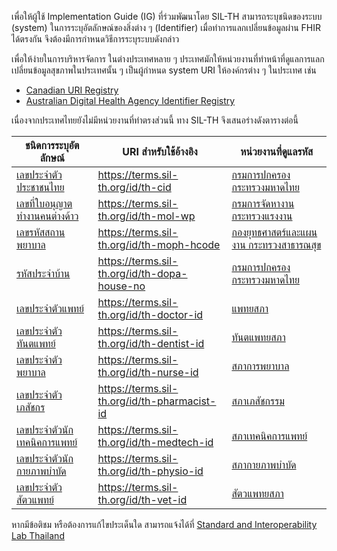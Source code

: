 เพื่อให้ผู้ใช้ Implementation Guide (IG) ที่ร่วมพัฒนาโดย SIL-TH สามารถระบุชนิดของระบบ (system) ในการระบุอัตลักษณ์ของสิ่งต่าง ๆ (Identifier) เมื่อทำการแลกเปลี่ยนข้อมูลผ่าน FHIR ได้ตรงกัน จึงต้องมีการกำหนดวิธีการระบุระบบดังกล่าว

เพื่อให้ง่ายในการบริหารจัดการ ในต่างประเทศหลาย ๆ ประเทศมักให้หน่วยงานที่ทำหน้าที่ดูแลการแลกเปลี่ยนข้อมูลสุขภาพในประเทศนั้น ๆ เป็นผู้กำหนด system URI ให้องค์กรต่าง ๆ ในประเทศ เช่น

- [Canadian URI Registry](https://simplifier.net/canadianuriregistry)
- [Australian Digital Health Agency Identifier Registry](https://namespaces.digitalhealth.gov.au/browse-identifiers.html)

เนื่องจากประเทศไทยยังไม่มีหน่วยงานที่ทำตรงส่วนนี้ ทาง SIL-TH จึงเสนอร่างดังตารางต่อนี้

| ชนิดการระบุอัตลักษณ์                                                 | URI สำหรับใช้อ้างอิง                         | หน่วยงานที่ดูแลรหัส                                               |
| -------------------------------------------------------------------- | -------------------------------------------- | ----------------------------------------------------------------- |
| [เลขประจำตัวประชาชนไทย](/NamingSystem/IDThaiCid)                     | https://terms.sil-th.org/id/th-cid           | [กรมการปกครอง กระทรวงมหาดไทย](https://www.dopa.go.th/)            |
| [เลขที่ใบอนุญาตทำงานคนต่างด้าว](/NamingSystem/IDThaiWorkPermit)      | https://terms.sil-th.org/id/th-mol-wp        | [กรมการจัดหางาน กระทรวงแรงงาน](https://www.mol.go.th/)            |
| [เลขรหัสสถานพยาบาล](/NamingSystem/IDHcode)                           | https://terms.sil-th.org/id/th-moph-hcode    | [กองยุทธศาสตร์และแผนงาน กระทรวงสาธารณสุข](https://bps.moph.go.th) |
| [รหัสประจำบ้าน](https://terms.sil-th.org/NamingSystem/IDDopaHouseNo) | https://terms.sil-th.org/id/th-dopa-house-no | [กรมการปกครอง กระทรวงมหาดไทย](https://www.dopa.go.th/)            |
| [เลขประจำตัวแพทย์](/NamingSystem/IDThaiDoctor)                       | https://terms.sil-th.org/id/th-doctor-id     | [แพทยสภา](https://tmc.or.th/)                                     |
| [เลขประจำตัวทันตแพทย์](/NamingSystem/IDThaiDentist)                  | https://terms.sil-th.org/id/th-dentist-id    | [ทันตแพทยสภา](https://dentalcouncil.or.th/)                       |
| [เลขประจำตัวพยาบาล](/NamingSystem/IDThaiNurse)                       | https://terms.sil-th.org/id/th-nurse-id      | [สภาการพยาบาล](https://www.tnmc.or.th/)                           |
| [เลขประจำตัวเภสัชกร](/NamingSystem/IDThaiPharmacist)                 | https://terms.sil-th.org/id/th-pharmacist-id | [สภาเภสัชกรรม](https://www.pharmacycouncil.org/)                  |
| [เลขประจำตัวนักเทคนิคการแพทย์](/NamingSystem/IDThaiMedTech)          | https://terms.sil-th.org/id/th-medtech-id    | [สภาเทคนิคการแพทย์](http://www.mtc.or.th/)                        |
| [เลขประจำตัวนักกายภาพบำบัด](/NamingSystem/IDThaiPhysio)              | https://terms.sil-th.org/id/th-physio-id     | [สภากายภาพบำบัด](https://pt.or.th/PTCouncil/)                     |
| [เลขประจำตัวสัตวแพทย์](/NamingSystem/IDThaiVet)                      | https://terms.sil-th.org/id/th-vet-id        | [สัตวแพทยสภา](https://www.vetcouncil.or.th/)                      |

หากมีข้อติชม หรือต้องการแก้ไขประเด็นใด สามารถแจ้งได้ที่ [Standard and Interoperability Lab Thailand](http://sil-th.org)
